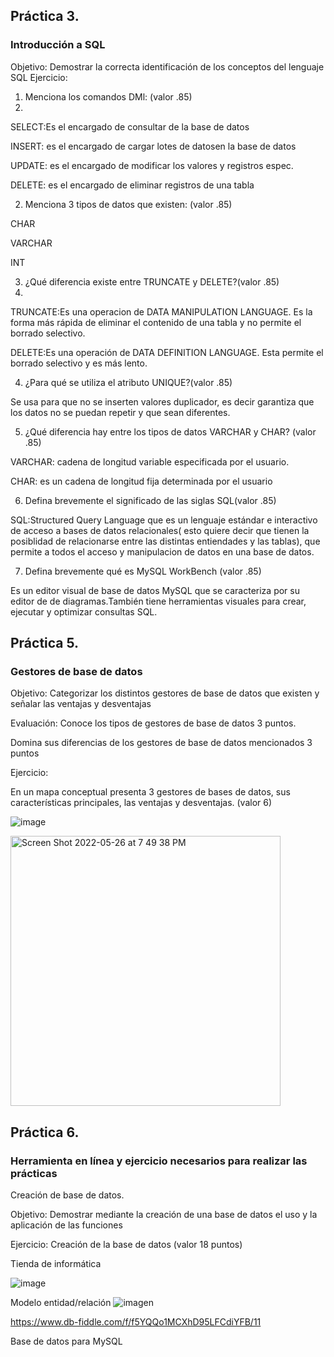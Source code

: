 ## Práctica 3.
### Introducción a SQL
Objetivo: Demostrar la correcta identificación de los conceptos del lenguaje SQL
Ejercicio:

1. Menciona los comandos DMl: (valor .85)
2. 
SELECT:Es el encargado de consultar de la base de datos

INSERT: es el encargado de cargar lotes de datosen la base de datos

UPDATE: es el encargado de modificar los valores y registros espec.

DELETE: es el encargado de eliminar registros de una tabla

2. Menciona 3 tipos de datos que existen: (valor .85)

CHAR

VARCHAR

INT

3. ¿Qué diferencia existe entre TRUNCATE y DELETE?(valor .85)
4. 
TRUNCATE:Es una operacion de DATA MANIPULATION LANGUAGE. Es la forma más rápida de eliminar el contenido de una tabla y no permite el borrado selectivo.

DELETE:Es una operación de DATA DEFINITION LANGUAGE. Esta permite el borrado selectivo y es más lento.

4. ¿Para qué se utiliza el atributo UNIQUE?(valor .85)

Se usa para que no se inserten valores duplicador, es decir garantiza que los datos no se puedan repetir y que sean diferentes.


5. ¿Qué diferencia hay entre los tipos de datos VARCHAR y CHAR? (valor .85)

VARCHAR: cadena de longitud variable especificada por el usuario.

CHAR: es un cadena de longitud fija determinada por el usuario

6. Defina brevemente el significado de las siglas SQL(valor .85)

SQL:Structured Query Language que es un lenguaje estándar e interactivo de acceso a bases de datos relacionales( esto quiere decir que tienen la posiblidad de relacionarse entre las distintas entiendades y las tablas), que permite  a todos el acceso y manipulacion de datos en una base de datos. 

7. Defina brevemente qué es MySQL WorkBench (valor .85)

Es un editor visual de base de datos MySQL que se caracteriza por su editor de de diagramas.También tiene herramientas visuales para crear, ejecutar y optimizar consultas SQL.

## Práctica 5.
### Gestores de base de datos

Objetivo: Categorizar los distintos gestores de base de datos que existen y señalar las
ventajas y desventajas

Evaluación: Conoce los tipos de gestores de base de datos 3 puntos.

Domina sus diferencias de los gestores de base de datos mencionados 3 puntos

Ejercicio:


En un mapa conceptual presenta 3 gestores de bases de datos, sus características
principales, las ventajas y desventajas. (valor 6)

![image](https://user-images.githubusercontent.com/91554777/170415427-e2b7321b-a97f-43b0-ac24-6e506c307e6b.png)

<img width="432" alt="Screen Shot 2022-05-26 at 7 49 38 PM" src="https://user-images.githubusercontent.com/103067169/170606964-1d5c81b1-091a-4c29-9554-2431b0468bc8.png">


## Práctica 6.
### Herramienta en línea y ejercicio necesarios para realizar las prácticas

Creación de base de datos.

Objetivo: Demostrar mediante la creación de una base de datos el uso y la aplicación de
las funciones

Ejercicio: Creación de la base de datos (valor 18 puntos)

Tienda de informática

![image](https://user-images.githubusercontent.com/91554777/170415101-717bca19-3644-46a9-8a57-8d5940c5d283.png)




Modelo entidad/relación
![imagen](https://user-images.githubusercontent.com/103067169/170528302-a34a2aea-62d5-4de1-b668-4c1f002fe29d.png)


https://www.db-fiddle.com/f/f5YQQo1MCXhD95LFCdiYFB/11

Base de datos para MySQL
